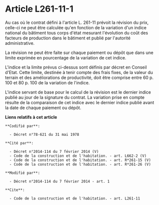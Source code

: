 # Article L261-11-1

Au cas où le contrat défini à l'article L. 261-11 prévoit la révision du prix, celle-ci ne peut être calculée qu'en fonction
de la variation d'un indice national du bâtiment tous corps d'état mesurant l'évolution du coût des facteurs de production
dans le bâtiment et publié par l'autorité administrative. 

La révision ne peut être faite sur chaque paiement ou dépôt que dans une limite exprimée en pourcentage de la variation de
cet indice. 

L'indice et la limite prévus ci-dessus sont définis par décret en Conseil d'Etat. Cette limite, destinée à tenir compte des
frais fixes, de la valeur du terrain et des améliorations de productivité, doit être comprise entre 60 p. 100 et 80 p. 100 de
la variation de l'indice. 

L'indice servant de base pour le calcul de la révision est le dernier indice publié au jour de la signature du contrat. La
variation prise en compte résulte de la comparaison de cet indice avec le dernier indice publié avant la date de chaque
paiement ou dépôt.

**Liens relatifs à cet article**

	**Codifié par**:

	  - Décret n°78-621 du 31 mai 1978

	**Cité par**:

	  - Décret n°2014-114 du 7 février 2014 (V)
	  - Code de la construction et de l'habitation. - art. L662-2 (V)
	  - Code de la construction et de l'habitation. - art. R*261-15 (V)
	  - Code de la construction et de l'habitation. - art. R*261-26 (V)

	**Modifié par**:

	  - Décret n°2014-114 du 7 février 2014 - art. 1

	**Cite**:

	  - Code de la construction et de l'habitation. - art. L261-11
